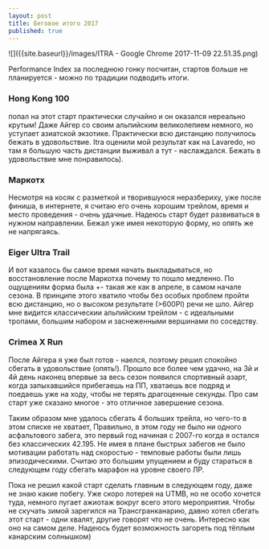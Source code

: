 ```yaml
---
layout: post
title: Беговое итого 2017
published: true
---
```


![]({{site.baseurl}}/images/ITRA - Google Chrome 2017-11-09 22.51.35.png)

Performance Index за последнюю гонку посчитан, стартов больше не планируется - можно по традиции подводить итоги.

### Hong Kong 100 
попал на этот старт практически случайно и он оказался нереально крутым! Даже Айгер со своим альпийским великолепием немного, но уступает азиатской экзотике. Практически всю дистанцию получилось бежать в удовольствие. Itra оценили мой результат как на Lavaredo, но там я большую часть дистанции выживал а тут - наслаждался. Бежать в удовольствие мне понравилось).  

### Маркотх
Несмотря на косяк с разметкой и творившуюся неразбериху, уже после финиша, в интернете, я считаю его очень хорошим трейлом, время и место проведения - очень удачные. Надеюсь старт будет развиваться в нужном направлении. Бежал уже имея некоторую форму, но опять же не напрягаясь.

### Eiger Ultra Trail
И вот казалось бы самое время начать выкладываться, но восстановление после Маркотха почему то пошло медленно. По ощущениям форма была +- такая же как в апреле, в самом начале сезона. В принципе этого хватило чтобы без особых проблем пройти всю дистанцию, но о высоком результате (>600PI) речи не шло. Айгер мне видится классическии альпийским трейлом - с идеальными тропами, большим набором и заснеженными вершинами по соседству.

### Crimea X Run
После Айгера я уже был готов - наелся, поэтому решил спокойно сбегать в удовольствие (опять!). Прошло все более чем удачно, на 3й и 4й день наконец впервые за весь сезон появился спортивный азарт, когда запыхавшийся прибегаешь на ПП, хватаешь все подряд и поедаешь уже на ходу, чтобы не терять драгоценные секунды. Про сам старт уже сказано многое - это отличное завершение сезона.

Таким образом мне удалось сбегать 4 больших трейла, но чего-то в этом списке не хватает, Правильно, в этом году не было ни одного асфальтового забега, это первый год начиная с 2007-го когда я остался без классических 42.195. Не имея в плане быстрых забегов не было мотивации работать над скоростью - темповые работы были лишь эпизодическими. Считаю это большим упущением и буду стараться в следующем году сбегать марафон на уровне своего ЛР.

Пока не решил какой старт сделать главным в следующем году, даже не знаю какие побегу. Уже скоро лотерея на UTMB, но не особо хочется туда, немного пугает ажиотаж вокруг всего этого мероприятия. Чтобы не скучать зимой зарегился на Трансгранканарию, давно хотел сбегать этот старт - одни хвалят, другие говорят что не очень. Интересно как оно на самом деле. Надеюсь будет возможность загореть под тёплым канарским солнышком)
